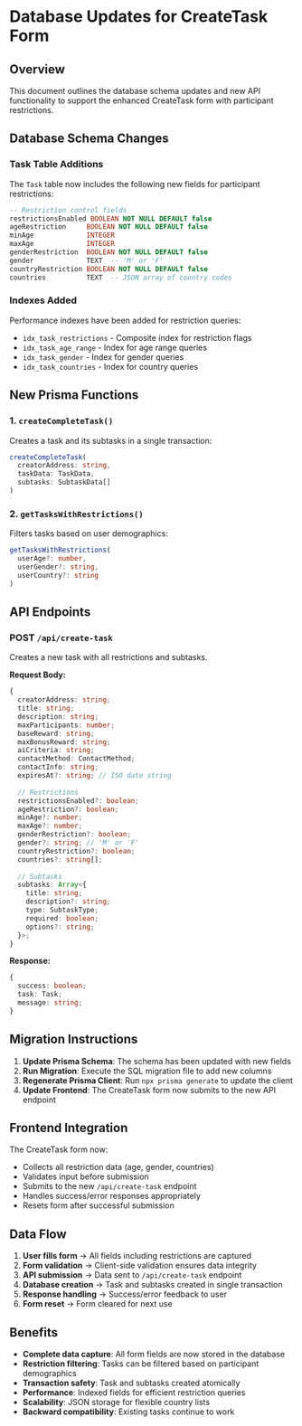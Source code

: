 # Database Updates for CreateTask Form

## Overview
This document outlines the database schema updates and new API functionality to support the enhanced CreateTask form with participant restrictions.

## Database Schema Changes

### Task Table Additions
The `Task` table now includes the following new fields for participant restrictions:

```sql
-- Restriction control fields
restrictionsEnabled BOOLEAN NOT NULL DEFAULT false
ageRestriction     BOOLEAN NOT NULL DEFAULT false
minAge             INTEGER
maxAge             INTEGER
genderRestriction  BOOLEAN NOT NULL DEFAULT false
gender             TEXT  -- 'M' or 'F'
countryRestriction BOOLEAN NOT NULL DEFAULT false
countries          TEXT  -- JSON array of country codes
```

### Indexes Added
Performance indexes have been added for restriction queries:
- `idx_task_restrictions` - Composite index for restriction flags
- `idx_task_age_range` - Index for age range queries
- `idx_task_gender` - Index for gender queries
- `idx_task_countries` - Index for country queries

## New Prisma Functions

### 1. `createCompleteTask()`
Creates a task and its subtasks in a single transaction:
```typescript
createCompleteTask(
  creatorAddress: string,
  taskData: TaskData,
  subtasks: SubtaskData[]
)
```

### 2. `getTasksWithRestrictions()`
Filters tasks based on user demographics:
```typescript
getTasksWithRestrictions(
  userAge?: number,
  userGender?: string,
  userCountry?: string
)
```

## API Endpoints

### POST `/api/create-task`
Creates a new task with all restrictions and subtasks.

**Request Body:**
```typescript
{
  creatorAddress: string;
  title: string;
  description: string;
  maxParticipants: number;
  baseReward: string;
  maxBonusReward: string;
  aiCriteria: string;
  contactMethod: ContactMethod;
  contactInfo: string;
  expiresAt?: string; // ISO date string
  
  // Restrictions
  restrictionsEnabled?: boolean;
  ageRestriction?: boolean;
  minAge?: number;
  maxAge?: number;
  genderRestriction?: boolean;
  gender?: string; // 'M' or 'F'
  countryRestriction?: boolean;
  countries?: string[];
  
  // Subtasks
  subtasks: Array<{
    title: string;
    description?: string;
    type: SubtaskType;
    required: boolean;
    options?: string;
  }>;
}
```

**Response:**
```typescript
{
  success: boolean;
  task: Task;
  message: string;
}
```

## Migration Instructions

1. **Update Prisma Schema**: The schema has been updated with new fields
2. **Run Migration**: Execute the SQL migration file to add new columns
3. **Regenerate Prisma Client**: Run `npx prisma generate` to update the client
4. **Update Frontend**: The CreateTask form now submits to the new API endpoint

## Frontend Integration

The CreateTask form now:
- Collects all restriction data (age, gender, countries)
- Validates input before submission
- Submits to the new `/api/create-task` endpoint
- Handles success/error responses appropriately
- Resets form after successful submission

## Data Flow

1. **User fills form** → All fields including restrictions are captured
2. **Form validation** → Client-side validation ensures data integrity
3. **API submission** → Data sent to `/api/create-task` endpoint
4. **Database creation** → Task and subtasks created in single transaction
5. **Response handling** → Success/error feedback to user
6. **Form reset** → Form cleared for next use

## Benefits

- **Complete data capture**: All form fields are now stored in the database
- **Restriction filtering**: Tasks can be filtered based on participant demographics
- **Transaction safety**: Task and subtasks created atomically
- **Performance**: Indexed fields for efficient restriction queries
- **Scalability**: JSON storage for flexible country lists
- **Backward compatibility**: Existing tasks continue to work 
